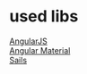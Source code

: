 # used libs

[AngularJS](https://angularjs.org)<br>
[Angular Material](https://material.angularjs.org/#/)<br>
[Sails](http://sailsjs.org)
